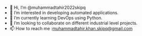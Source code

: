 - 👋 Hi, I’m @muhammadtahir2022skipq
- 👀 I’m interested in developing automated applications.
- 🌱 I’m currently learning DevOps using Python.
- 💞️ I’m looking to collaborate on different industrial level projects. 
- 📫 How to reach me :muhammadtahir.khan.skipq@gmail.com

